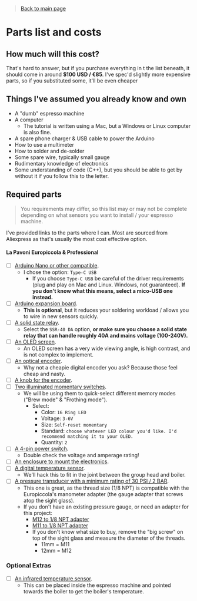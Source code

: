 > [Back to main page](../README.md)

# Parts list and costs

## How much will this cost?
That's hard to answer, but if you purchase everything in t the list beneath, it should come in around **$100 USD / €85**. I've spec'd slightly more expensive parts, so if you substituted some, it'll be even cheaper

## Things I've assumed you already know and own
- A "dumb" espresso machine
- A computer
    - The tutorial is written using a Mac, but a Windows or Linux computer is also fine.
- A spare phone charger & USB cable to power the Arduino
- How to use a multimeter
- How to solder and de-solder
- Some spare wire, typically small gauge
- Rudimentary knowledge of electronics
- Some understanding of code (C++), but you should be able to get by without it if you follow this to the letter.

## Required parts
> You requirements may differ, so this list may or may not be complete depending on what sensors you want to install / your espresso machine.

I've provided links to the parts where I can. Most are sourced from Aliexpress as that's usually the most cost effective option.

#### La Pavoni Europiccola & Professional

- [ ] [Arduino Nano or other compatible](https://aliexpress.com/item/4000903444456.html). 
    - I chose the option: `Type-C USB`
        - If you choose `Type-C USB` be careful of the driver requirements (plug and play on Mac and Linux. Windows, not guaranteed). **If you don't know what this means, select a mico-USB one instead.**
- [ ] [Arduino expansion board](https://aliexpress.com/item/4000903444456.html).
    - **This is optional**, but it reduces your soldering workload / allows you to wire in new sensors quickly.
- [ ] [A solid state relay](https://s.click.aliexpress.com/e/_9h01hI). 
    - Select the `SSR-40 DA` option, **or make sure you choose a solid state relay that can handle roughly 40A and mains voltage (100-240V).**
- [ ] [An OLED screen](https://nl.aliexpress.com/item/32957309383.html). 
    - An OLED screen has a very wide viewing angle, is high contrast, and is not complex to implement.
- [ ] [An optical encoder](https://s.click.aliexpress.com/e/_A36Y2U). 
    - Why not a cheapie digital encoder you ask? Because those feel cheap and nasty.
- [ ] [A knob for the encoder](https://s.click.aliexpress.com/e/_Atgtlq). 
- [ ] [Two illuminated momentary switches](https://s.click.aliexpress.com/e/_AFDd3K). 
    - We will be using them to quick-select different memory modes ("Brew mode" & "Frothing mode").
        - Select: 
            - Color: `16 Ring LED`
            - Voltage: `3-6V`
            - Size: `Self-reset momentary`
            - Standard: `choose whatever LED colour you'd like. I'd recommend matching it to your OLED.`
            - Quantity: `2`
- [ ] [A 4-pin power switch](https://s.click.aliexpress.com/e/_A9EgSG). 
    - Double check the voltage and amperage rating!
- [ ] [An enclosure to mount the electronics](https://s.click.aliexpress.com/e/_AKRz3E).
- [ ] [A digital temperature sensor](https://s.click.aliexpress.com/e/_A4KEIU).
    - We'll hack this to fit in the joint between the group head and boiler.
- [ ] [A pressure transducer with a minimum rating of 30 PSI / 2 BAR](https://s.click.aliexpress.com/e/_ALg5YG). 
    - This one is great, as the thread size (1/8 NPT) is compatible with the Europiccola's manometer adapter (the gauge adapter that screws atop the sight glass).
    - If you don't have an existing pressure gauge, or need an adapter for this project:
        - [M12 to 1/8 NPT adapter](https://www.google.com/search?q=europiccola+m12+to+1%2F8+npt)
        - [M11 to 1/8 NPT adapter](https://www.google.com/search?q=europiccola+m11+to+1%2F8+npt)
        - If you don't know what size to buy, remove the "big screw" on top of the sight glass and measure the diameter of the threads.
            - 11mm = M11 
            - 12mm = M12

### Optional Extras
- [ ] [An infrared temperature sensor](https://nl.aliexpress.com/item/4001255844417.html?). 
    - This can be placed inside the espresso machine and pointed towards the boiler to get the boiler's temperature.